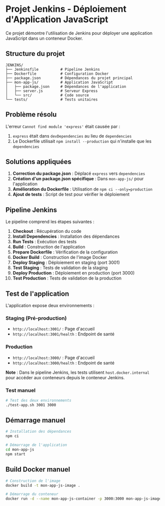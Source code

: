 # Projet Jenkins - Déploiement d'Application JavaScript

Ce projet démontre l'utilisation de Jenkins pour déployer une application JavaScript dans un conteneur Docker.

## Structure du projet

```
JENKINS/
├── Jenkinsfile          # Pipeline Jenkins
├── Dockerfile           # Configuration Docker
├── package.json         # Dépendances du projet principal
├── mon-app-js/          # Application JavaScript
│   ├── package.json     # Dépendances de l'application
│   ├── server.js        # Serveur Express
│   └── src/             # Code source
└── tests/               # Tests unitaires
```

## Problème résolu

L'erreur `Cannot find module 'express'` était causée par :
1. `express` était dans `devDependencies` au lieu de `dependencies`
2. Le Dockerfile utilisait `npm install --production` qui n'installe que les `dependencies`

## Solutions appliquées

1. **Correction du package.json** : Déplacé `express` vers `dependencies`
2. **Création d'un package.json spécifique** : Dans `mon-app-js/` pour l'application
3. **Amélioration du Dockerfile** : Utilisation de `npm ci --only=production`
4. **Ajout de tests** : Script de test pour vérifier le déploiement

## Pipeline Jenkins

Le pipeline comprend les étapes suivantes :
1. **Checkout** : Récupération du code
2. **Install Dependencies** : Installation des dépendances
3. **Run Tests** : Exécution des tests
4. **Build** : Construction de l'application
5. **Prepare Dockerfile** : Vérification de la configuration
6. **Docker Build** : Construction de l'image Docker
7. **Deploy Staging** : Déploiement en staging (port 3001)
8. **Test Staging** : Tests de validation de la staging
9. **Deploy Production** : Déploiement en production (port 3000)
10. **Test Production** : Tests de validation de la production

## Test de l'application

L'application expose deux environnements :

### Staging (Pré-production)
- `http://localhost:3001/` : Page d'accueil
- `http://localhost:3001/health` : Endpoint de santé

### Production
- `http://localhost:3000/` : Page d'accueil
- `http://localhost:3000/health` : Endpoint de santé

**Note** : Dans le pipeline Jenkins, les tests utilisent `host.docker.internal` pour accéder aux conteneurs depuis le conteneur Jenkins.

### Test manuel
```bash
# Test des deux environnements
./test-app.sh 3001 3000
```

## Démarrage manuel

```bash
# Installation des dépendances
npm ci

# Démarrage de l'application
cd mon-app-js
npm start
```

## Build Docker manuel

```bash
# Construction de l'image
docker build -t mon-app-js-image .

# Démarrage du conteneur
docker run -d --name mon-app-js-container -p 3000:3000 mon-app-js-image
```
